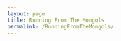 ```yaml
---
layout: page
title: Running From The Mongols
permalink: /RunningFromTheMongols/
---
```


<script>
    let health = 100
    let expierence = 0
    let reputation = 0
    console.log("Hello explored traveler!")
    console.log("My name is Ivan the I, king of Rus. These lands have been torn down and broken apart by the Mongols, please, do something!")
    console.log("As you help prevent and defend attacks from the Mongols, your stats change: health: ", health, ", expierence: ", expierence, ", reputation: ", reputation)
</script>